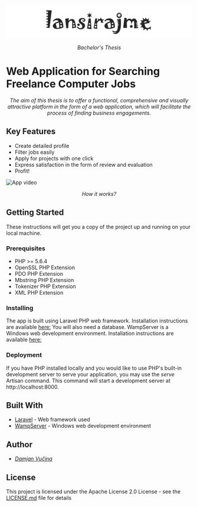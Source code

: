 ![App logo](https://github.com/damjanvucina/bsc-thesis/blob/master/public/pictures/header.png)

<p align="center"><em>Bachelor's Thesis</em></p>

# Web Application for Searching Freelance Computer Jobs
<p align="center"><em>The aim of this thesis is to offer a functional, comprehensive and visually attractive platform in the form of a web application, which will facilitate the process of finding business engagements. </em></p>
 
## Key Features

* Create detailed profile
* Filter jobs easily   
* Apply for projects with one click
* Express satisfaction in the form of review and evaluation 
* Profit!

![App video](https://github.com/damjanvucina/bsc-thesis/blob/master/public/pictures/videohq.gif)
<p align="center"><em>How it works?</em></p>

## Getting Started

These instructions will get you a copy of the project up and running on your local machine.

### Prerequisites

* PHP >= 5.6.4
* OpenSSL PHP Extension
* PDO PHP Extension
* Mbstring PHP Extension
* Tokenizer PHP Extension
* XML PHP Extension

### Installing

The app is built using Laravel PHP web framework. 
Installation instructions are available [here:](https://laravel.com/docs/5.5/installation)
You will also need a database. WampServer is a Windows web development environment.
Installation instructions are available [here:](http://www.wampserver.com/en/download-wampserver-64bits/)

### Deployment

If you have PHP installed locally and you would like to use PHP's built-in development server to serve your application,
you may use the <em>serve</em>  Artisan command. This command will start a development server at http://localhost:8000.

## Built With

* [Laravel](https://laravel.com/) - Web framework used
* [WampServer](http://www.wampserver.com/en/) - Windows web development environment


## Author

* [*Damjan Vučina* ](http://www.wampserver.com/en/download-wampserver-64bits/)

## License

This project is licensed under the Apache License 2.0 License - see the [LICENSE.md](LICENSE.md) file for details

